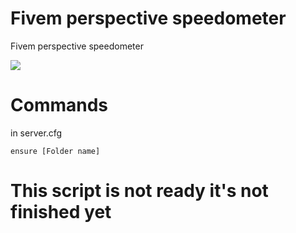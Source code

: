 # Fivem perspective speedometer
Fivem perspective speedometer


![](https://github.com/Abdulaziz69/Fivem-SpeedoMeter/blob/main/speedometer-image.gif)


# Commands

in server.cfg
```
ensure [Folder name]
```

# This script is not ready it's not finished yet
